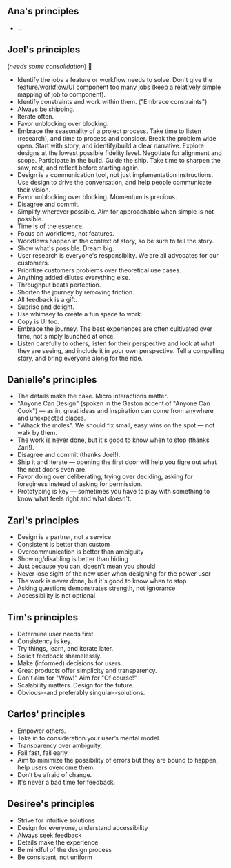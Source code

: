 ## Ana's principles
- ...

## Joel's principles
(*needs some consolidation*) 🙈
- Identify the jobs a feature or workflow needs to solve. Don't give the feature/workflow/UI component too many jobs (keep a relatively simple mapping of job to component).
- Identify constraints and work within them. ("Embrace constraints")
- Always be shipping.
- Iterate often.
- Favor unblocking over blocking.
- Embrace the seasonality of a project process. Take time to listen (research), and time to process and consider. Break the problem wide open. Start with story, and identify/build a clear narrative. Explore designs at the lowest possible fidelity level. Negotiate for alignment and scope. Participate in the build. Guide the ship. Take time to sharpen the saw, rest, and reflect before starting again.
- Design is a communication tool, not just implementation instructions. Use design to drive the conversation, and help people communicate their vision.
- Favor unblocking over blocking. Momentum is precious.
- Disagree and commit.
- Simplify wherever possible. Aim for approachable when simple is not possible.
- Time is of the essence.
- Focus on workflows, not features.
- Workflows happen in the context of story, so be sure to tell the story.
- Show what's possible. Dream big.
- User research is everyone's responsiblity. We are all advocates for our customers.
- Prioritize customers problems over theoretical use cases.
- Anything added dilutes everything else.
- Throughput beats perfection.
- Shorten the journey by removing friction.
- All feedback is a gift.
- Suprise and delight.
- Use whimsey to create a fun space to work.
- Copy is UI too.
- Embrace the journey. The best experiences are often cultivated over time, not simply launched at once.
- Listen carefully to others, listen for their perspective and look at what they are seeing, and include it in your own perspective. Tell a compelling story, and bring everyone along for the ride.

## Danielle's principles

- The details make the cake. Micro interactions matter.
- "Anyone Can Design" (spoken in the Gaston accent of "Anyone Can Cook") –– as in, great ideas and inspiration can come from anywhere and unexpected places.
- "Whack the moles". We should fix small, easy wins on the spot –– not walk by them.
- The work is never done, but it's good to know when to stop (thanks Zari!).
- Disagree and commit (thanks Joel!).
- Ship it and iterate –– opening the first door will help you figre out what the next doors even are.
- Favor doing over deliberating, trying over deciding, asking for foreginess instead of asking for permission.
- Prototyping is key –– sometimes you have to play with something to know what feels right and what doesn't.

## Zari's principles

- Design is a partner, not a service
- Consistent is better than custom
- Overcommunication is better than ambiguity
- Showing/disabling is better than hiding
- Just because you can, doesn't mean you should
- Never lose sight of the new user when designing for the power user
- The work is never done, but it's good to know when to stop
- Asking questions demonstrates strength, not ignorance
- Accessibility is not optional

## Tim's principles

- Determine user needs first.
- Consistency is key.
- Try things, learn, and iterate later.
- Solicit feedback shamelessly.
- Make (informed) decisions for users.
- Great products offer simplicity and transparency.
- Don't aim for "Wow!" Aim for "Of course!"
- Scalability matters. Design for the future.
- Obvious--and preferably singular--solutions.

## Carlos' principles
- Empower others.
- Take in to consideration your user’s mental model.
- Transparency over ambiguity.
- Fail fast, fail early.
- Aim to minimize the possibility of errors but they are bound to happen, help users overcome them.
- Don’t be afraid of change.
- It's never a bad time for feedback. 

## Desiree's principles
- Strive for intuitive solutions
- Design for everyone, understand accessibility
- Always seek feedback
- Details make the experience
- Be mindful of the design process
- Be consistent, not uniform

